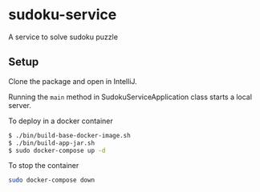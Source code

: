 # sudoku-service
A service to solve sudoku puzzle

## Setup

Clone the package and open in IntelliJ.

Running the `main` method in SudokuServiceApplication class starts a local server.

To deploy in a docker container

```bash
$ ./bin/build-base-docker-image.sh
$ ./bin/build-app-jar.sh
$ sudo docker-compose up -d
```

To stop the container
```bash
sudo docker-compose down
```
